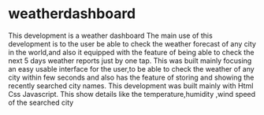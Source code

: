 # weatherdashboard
This development is a weather dashboard
The main use of this development is to the user be able to check the weather forecast of any city in the world,and also it equipped with the feature of being able to check the next 5 days weather reports just by one tap.
This was built mainly focusing an easy usable interface for the user,to be able to check the weather of any city within few seconds and also has the feature of storing and showing the recently searched city names.
This development was built mainly with Html Css Javascript.
This show details like the temperature,humidity ,wind speed of the searched city
